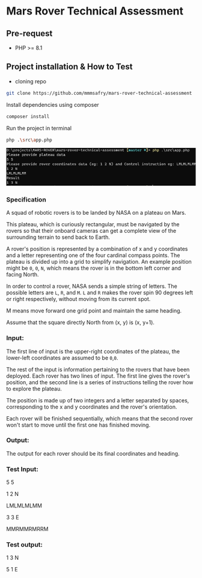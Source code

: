 # Mars Rover Technical Assessment

## Pre-request
- PHP >= 8.1

## Project installation & How to Test
- cloning repo
```bash
git clone https://github.com/mmmsafry/mars-rover-technical-assessment
```

Install dependencies using composer
```bash
composer install
```

Run the project in terminal 

```bash
php .\src\app.php
```
![copy `appTestInstuction`](TestInstuction.png "copy `TestInstuction`")

### Specification

A squad of robotic rovers is to be landed by NASA on a plateau on Mars.

This plateau, which is curiously rectangular, must be navigated by the rovers so that their onboard
cameras can get a complete view of the surrounding terrain to send back to Earth.

A rover's position is represented by a combination of x and y coordinates and a letter representing one
of the four cardinal compass points. The plateau is divided up into a grid to simplify navigation. An
example position might be `0`, `0`, `N`, which means the rover is in the bottom left corner and facing North.

In order to control a rover, NASA sends a simple string of letters. The possible letters are `L`, `R`, and `M`. `L`
and `R` makes the rover spin 90 degrees left or right respectively, without moving from its current spot.

M means move forward one grid point and maintain the same heading.

Assume that the square directly North from (x, y) is (x, y+1).


### Input:
The first line of input is the upper-right coordinates of the plateau, the lower-left coordinates are
assumed to be `0`,`0`.

The rest of the input is information pertaining to the rovers that have been deployed. Each rover has
two lines of input. The first line gives the rover's position, and the second line is a series of instructions
telling the rover how to explore the plateau.

The position is made up of two integers and a letter separated by spaces, corresponding to the x and y
coordinates and the rover's orientation.

Each rover will be finished sequentially, which means that the second rover won't start to move until
the first one has finished moving.


### Output:
The output for each rover should be its final coordinates and heading.

### Test Input:

5 5

1 2 N

LMLMLMLMM

3 3 E

MMRMMRMRRM

### Test output:
1 3 N

5 1 E

